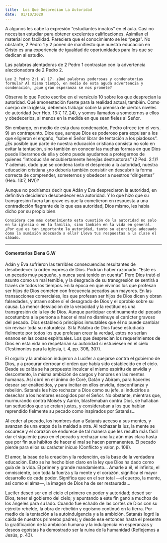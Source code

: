 ```yaml
---
title:  Los Que Desprecian La Autoridad
date:  01/10/2020
---
```


A algunos les cabe la expresión “estudiantes innatos” en el aula. Casi no necesitan estudiar para obtener excelentes calificaciones. Asimilan el material con facilidad. Pareciera que el conocimiento se les “pega”. No obstante, 2 Pedro 1 y 2 ponen de manifiesto que nuestra educación en Cristo es una experiencia de igualdad de oportunidades para los que se dedican al estudio.

Las palabras alentadoras de 2 Pedro 1 contrastan con la advertencia aleccionadora de 2 Pedro 2.

`Lee 2 Pedro 2:1 al 17. ¿Qué palabras poderosas y condenatorias formula? Al mismo tiempo, en medio de esta aguda advertencia y condenación, ¿qué gran esperanza se nos promete?`

Observa lo que Pedro escribe en el versículo 10 sobre los que desprecian la autoridad. Qué amonestación fuerte para la realidad actual, también. Como cuerpo de la iglesia, debemos trabajar sobre la premisa de ciertos niveles de autoridad (ver Heb. 13:7, 17, 24), y somos llamados a someternos a ellos y obedecerlos, al menos en la medida en que sean fieles al Señor.

Sin embargo, en medio de esta dura condenación, Pedro ofrece (en el vers. 9) un contrapunto. Dice que, aunque Dios es poderoso para expulsar a los que eligieron el engaño, “sabe el Señor librar de tentación a los piadosos”. ¿Es posible que parte de nuestra educación cristiana consista no solo en evitar la tentación, sino también en conocer las muchas formas en que Dios puede liberarnos de ella y cómo puede ayudarnos a protegernos de quienes “introducirán encubiertamente herejías destructoras” (2 Ped. 2:1)? Y además, dado que se condena tanto el desprecio a la autoridad, nuestra educación cristiana ¿no debería también consistir en descubrir la forma correcta de comprender, someternos y obedecer a nuestros “dirigentes” (Heb. 13:7, NVI)?

Aunque no podríamos decir que Adán y Eva despreciaron la autoridad, en definitiva decidieron desobedecer esa autoridad. Y lo que hizo que su transgresión fuera tan grave es que la cometieron en respuesta a una contradicción flagrante de lo que esa autoridad, Dios mismo, les había dicho por su propio bien.

`Considera con más detenimiento esta cuestión de la autoridad no solo en la iglesia o en la familia, sino también en la vida en general. ¿Por qué es tan importante la autoridad, tanto su ejercicio adecuado como la sumisión adecuada a ella? Lleva tus respuestas a la clase el sábado.`

---

#### Comentarios Elena G.W

Adán y Eva sufrieron las terribles consecuencias resultantes de desobedecer la orden expresa de Dios. Podrían haber razonado: “Este es un pecado muy pequeño, y nunca será tenido en cuenta”. Pero Dios trató el asunto como un mal temible, y la desgracia de su transgresión se sentirá a través de todos los tiempos. En la época en que vivimos los que profesan ser hijos de Dios cometen con frecuencia pecados aun mayores. En las transacciones comerciales, los que profesan ser hijos de Dios dicen y obran falsedades, y atraen sobre sí el desagrado de Dios y el oprobio sobre su causa. La menor desviación de la veracidad y la rectitud es una transgresión de la ley de Dios. Aunque participar continuamente del pecado acostumbra a la persona a hacer el mal no disminuye el carácter gravoso del pecado. Dios estableció principios inmutables que él no puede cambiar sin revisar toda su naturaleza. Si la Palabra de Dios fuese estudiada fielmente por todos los que profesan creer la verdad, estos no serían enanos en las cosas espirituales. Los que desprecian los requerimientos de Dios en esta vida no respetarían su autoridad si estuviesen en el cielo (Testimonios para la iglesia, t. 4, pp. 306, 307).

El orgullo y la ambición indujeron a Lucifer a quejarse contra el gobierno de Dios, y a procurar derrocar el orden que había sido establecido en el cielo. Desde su caída se ha propuesto inculcar el mismo espíritu de envidia y descontento, la misma ambición de cargos y honores en las mentes humanas. Así obró en el ánimo de Coré, Datán y Abiram, para hacerles desear ser enaltecidos, y para incitar en ellos envidia, desconfianza y rebelión. Satanás les hizo rechazar a Dios como su jefe, al inducirlos a desechar a los hombres escogidos por el Señor. No obstante, mientras que, murmurando contra Moisés y Aarón, blasfemaban contra Dios, se hallaban tan seducidos que se creían justos, y consideraban a los que habían reprendido fielmente su pecado como inspirados por Satanás…

Al ceder al pecado, los hombres dan a Satanás acceso a sus mentes, y avanzan de una etapa de la maldad a otra. Al rechazar la luz, la mente se oscurece y el corazón se endurece de tal manera que les resulta más fácil dar el siguiente paso en el pecado y rechazar una luz aún más clara hasta que por fin sus hábitos de hacer el mal se hacen permanentes. El pecado pierde para ellos su carácter inicuo (Conflicto y valor, p. 108).

El amor, la base de la creación y la redención, es la base de la verdadera educación. Esto se ha hecho bien claro en la ley que Dios ha dado como guía de la vida. El primer y grande mandamiento… Amarle a él, el infinito, el omnisciente, con toda la fuerza y la mente y el corazón, significa el mayor desarrollo de cada poder. Significa que en el ser total —el cuerpo, la mente, así como el alma—, la imagen de Dios ha de ser restaurada…

Lucifer deseó ser en el cielo el primero en poder y autoridad; deseó ser Dios, tener el gobierno del cielo; y apuntando a este fin ganó a muchos de los ángeles para su lado. Cuando fue echado de las cortes de Dios con su ejército rebelde, la obra de rebelión y egoísmo continuó en la tierra. Por medio de la tentación a la autoindulgencia y a la ambición, Satanás logró la caída de nuestros primeros padres; y desde ese entonces hasta el presente la gratificación de la ambición humana y la indulgencia en esperanzas y deseos egoístas ha demostrado ser la ruina de la humanidad (Reflejemos a Jesús, p. 43).